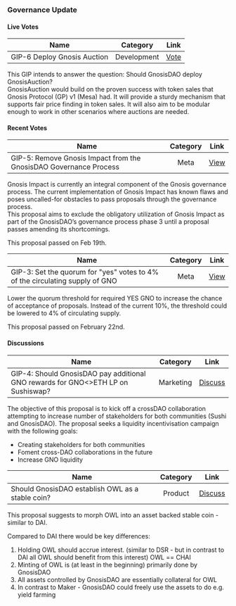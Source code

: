 ### Governance Update

#### Live Votes
| Name          | Category      | Link   |
| ------------- |:-------------:| :-----:|
| GIP-6 Deploy Gnosis Auction | Development | [Vote](https://snapshot.page/#/gnosis/proposal/QmUA5aYzD7nRdPQhqMTH3GWus4Bj62SGcSfjPEb6QcDdnM) |

This GIP intends to answer the question: Should GnosisDAO deploy GnosisAuction?  
GnosisAuction would build on the proven success with token sales that Gnosis Protocol (GP) v1 (Mesa) had. It will provide a sturdy mechanism that supports fair price finding in token sales. It will also aim to be modular enough to work in other scenarios where auctions are needed.

#### Recent Votes
| Name          | Category      | Link   |
| ------------- |:-------------:| :-----:|
| GIP-5: Remove Gnosis Impact from the GnosisDAO Governance Process | Meta | [View](https://snapshot.page/#/gnosis/proposal/QmfEpoQtvjWMeRwfeFvothLDkFqaXCZNHU9ZFb3S3cuLRU) |

Gnosis Impact is currently an integral component of the Gnosis governance process.
The current implementation of Gnosis Impact has known flaws and poses uncalled-for obstacles to pass proposals through the governance process.  
This proposal aims to exclude the obligatory utilization of Gnosis Impact as part of the GnosisDAO’s governance process phase 3 until a proposal passes amending its shortcomings.

This proposal passed on Feb 19th.

| Name          | Category      | Link   |
| ------------- |:-------------:| :-----:|
| GIP-3: Set the quorum for "yes" votes to 4% of the circulating supply of GNO | Meta | [View](https://snapshot.page/#/gnosis/proposal/QmdjWuBnBnPUafW9jBNNsJJvaeQAVExGcFZ7zB38VtNuu4) |

Lower the quorum threshold for required YES GNO to increase the chance of acceptance of proposals. Instead of the current 10%, the threshold could be lowered to 4% of circulating supply.

This proposal passed on February 22nd.

#### Discussions
| Name          | Category      | Link   |
| ------------- |:-------------:| :-----:|
| GIP-4: Should GnosisDAO pay additional GNO rewards for GNO<>ETH LP on Sushiswap? | Marketing | [Discuss](https://forum.gnosis.io/t/gip-4-should-gnosisdao-pay-additional-gno-rewards-for-gno-eth-lp-on-sushiswap/1013) |

The objective of this proposal is to kick off a crossDAO collaboration attempting to increase number of stakeholders for both communities (Sushi and GnosisDAO). The proposal seeks a liquidity incentivisation campaign  with the following goals:
- Creating stakeholders for both communities
- Foment cross-DAO collaborations in the future
- Increase GNO liquidity

| Name          | Category      | Link   |
| ------------- |:-------------:| :-----:|
| Should GnosisDAO establish OWL as a stable coin? | Product | [Discuss](https://forum.gnosis.io/t/should-gnosisdao-establish-owl-as-a-stable-coin/1088) |

This proposal suggests to morph OWL into an asset backed stable coin - similar to DAI.  

Compared to DAI there would be key differences:
1) Holding OWL should accrue interest. (similar to DSR - but in contrast to DAI all OWL should benefit from this interest) OWL == CHAI  
2) Minting of OWL is (at least in the beginning) primarily done by GnosisDAO  
3) All assets controlled by GnosisDAO are essentially collateral for OWL  
4) In contrast to Maker - GnosisDAO could freely use the assets to do e.g. yield farming  
